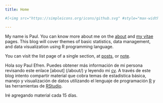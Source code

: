 ```yaml
---
title: Home

#[<img src="https://simpleicons.org/icons/github.svg" #style="max-width:15%;min-width:40px;float:right;" alt="Github repo" #/>](https://github.com/yihui/hugo-ivy)

---
```



My name is Paul. You can know more about me on the [about](/about/) and [my vitae](/content/vitae/) pages. This blog will cover themes of basic statistics, data management, and data visualization using R programming language.


You can visit the list page of a single section, at [posts](/post/), or [note](/note/).

Hola soy Paul Efren. Puedes obtener más información de mi persona revisando este enlace [about] (/about/) y leyendo mi [cv](/content/vitae/). A través de este blog intento compartir material que cobra temas de estadística básica, manejo y visualización de datos utilizando el lenguaje de programación [R](https://cran.r-project.org/bin/windows/base/) y las herramientas de [RStudio](https://www.rstudio.com/).

Iré agregando material cada 15 días.